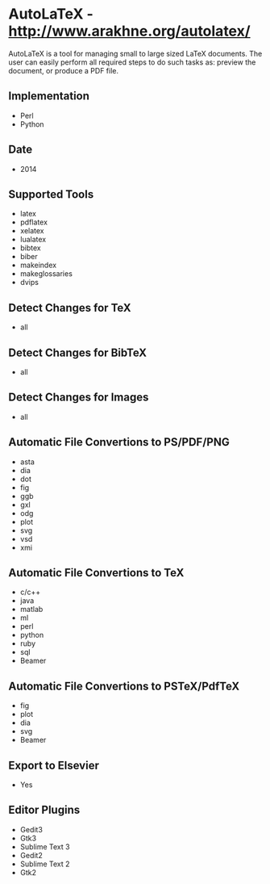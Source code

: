 # AutoLaTeX - http://www.arakhne.org/autolatex/
AutoLaTeX is a tool for managing small to large sized LaTeX documents. The user can easily perform all required steps to do such tasks as: preview the document, or produce a PDF 
file.

## Implementation
- Perl
- Python

## Date
- 2014

## Supported Tools
- latex
- pdflatex
- xelatex
- lualatex
- bibtex
- biber
- makeindex
- makeglossaries
- dvips

## Detect Changes for TeX
- all

## Detect Changes for BibTeX
- all

## Detect Changes for Images
- all

## Automatic File Convertions to PS/PDF/PNG
- asta
- dia
- dot
- fig
- ggb
- gxl
- odg
- plot
- svg
- vsd
- xmi

## Automatic File Convertions to TeX
- c/c++
- java
- matlab
- ml
- perl
- python
- ruby
- sql
- Beamer

## Automatic File Convertions to PSTeX/PdfTeX
- fig
- plot
- dia
- svg
- Beamer

## Export to Elsevier
- Yes

## Editor Plugins
- Gedit3
- Gtk3
- Sublime Text 3
- Gedit2
- Sublime Text 2
- Gtk2
